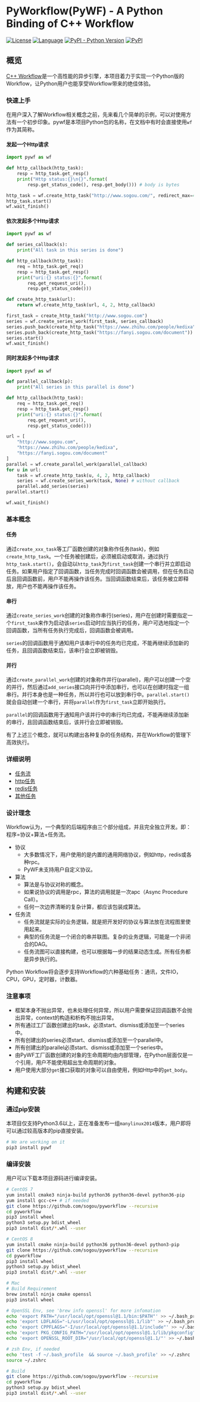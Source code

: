 # PyWorkflow(PyWF) - A Python Binding of C++ Workflow
[![License](https://img.shields.io/badge/License-Apache%202.0-green.svg)](https://github.com/sogou/pyworkflow/blob/master/LICENSE)
[![Language](https://img.shields.io/badge/language-c++-red.svg)](https://en.cppreference.com/)
[![PyPI - Python Version](https://img.shields.io/pypi/pyversions/pywf.svg)](https://pypi.python.org/pypi/pywf)
[![PyPI](https://img.shields.io/pypi/v/pywf.svg)](https://pypi.python.org/pypi/pywf)

## 概览
[C++ Workflow](https://github.com/sogou/workflow)是一个高性能的异步引擎，本项目着力于实现一个Python版的Workflow，让Python用户也能享受Workflow带来的绝佳体验。

### 快速上手
在用户深入了解Workflow相关概念之前，先来看几个简单的示例，可以对使用方法有一个初步印象。pywf是本项目Python包的名称，在文档中有时会直接使用`wf`作为其简称。


#### 发起一个Http请求
```py
import pywf as wf

def http_callback(http_task):
    resp = http_task.get_resp()
    print("Http status:{}\n{}".format(
        resp.get_status_code(), resp.get_body())) # body is bytes

http_task = wf.create_http_task("http://www.sogou.com/", redirect_max=4, retry_max=2, callback=http_callback)
http_task.start()
wf.wait_finish()
```

#### 依次发起多个Http请求
```py
import pywf as wf

def series_callback(s):
    print("All task in this series is done")

def http_callback(http_task):
    req = http_task.get_req()
    resp = http_task.get_resp()
    print("uri:{} status:{}".format(
        req.get_request_uri(),
        resp.get_status_code()))

def create_http_task(url):
    return wf.create_http_task(url, 4, 2, http_callback)

first_task = create_http_task("http://www.sogou.com")
series = wf.create_series_work(first_task, series_callback)
series.push_back(create_http_task("https://www.zhihu.com/people/kedixa"))
series.push_back(create_http_task("https://fanyi.sogou.com/document"))
series.start()
wf.wait_finish()
```

#### 同时发起多个Http请求
```py
import pywf as wf

def parallel_callback(p):
    print("All series in this parallel is done")

def http_callback(http_task):
    req = http_task.get_req()
    resp = http_task.get_resp()
    print("uri:{} status:{}".format(
        req.get_request_uri(),
        resp.get_status_code()))

url = [
    "http://www.sogou.com",
    "https://www.zhihu.com/people/kedixa",
    "https://fanyi.sogou.com/document"
]
parallel = wf.create_parallel_work(parallel_callback)
for u in url:
    task = wf.create_http_task(u, 4, 2, http_callback)
    series = wf.create_series_work(task, None) # without callback
    parallel.add_series(series)
parallel.start()

wf.wait_finish()
```

### 基本概念
#### 任务
通过`create_xxx_task`等工厂函数创建的对象称作任务(task)，例如`create_http_task`。一个任务被创建后，必须被启动或取消，通过执行`http_task.start()`，会自动以`http_task`为`first_task`创建一个串行并立即启动任务。如果用户指定了回调函数，当任务完成时回调函数会被调用，但在任务启动后且回调函数前，用户不能再操作该任务。当回调函数结束后，该任务被立即释放，用户也不能再操作该任务。

#### 串行
通过`create_series_work`创建的对象称作串行(series)，用户在创建时需要指定一个`first_task`来作为启动该`series`启动时应当执行的任务，用户可选地指定一个回调函数，当所有任务执行完成后，回调函数会被调用。

`series`的回调函数用于通知用户该串行中的任务均已完成，不能再继续添加新的任务，且回调函数结束后，该串行会立即被销毁。

#### 并行
通过`create_parallel_work`创建的对象称作并行(parallel)，用户可以创建一个空的并行，然后通过`add_series`接口向并行中添加串行，也可以在创建时指定一组串行。并行本身也是一种任务，所以并行也可以放到串行中。`parallel.start()`就会自动创建一个串行，并将`parallel`作为`first_task`立即开始执行。

`parallel`的回调函数用于通知用户该并行中的串行均已完成，不能再继续添加新的串行，且回调函数结束后，该并行会立即被销毁。

有了上述三个概念，就可以构建出各种复杂的任务结构，并在Workflow的管理下高效执行。

### 详细说明
- [任务流](./doc/pywf.md)
- [http任务](./doc/http.md)
- [redis任务](./doc/redis.md)
- [其他任务](./doc/others.md)

### 设计理念
Workflow认为，一个典型的后端程序由三个部分组成，并且完全独立开发。即：程序=协议+算法+任务流。

- 协议
  - 大多数情况下，用户使用的是内置的通用网络协议，例如http，redis或各种rpc。
  - PyWF未支持用户自定义协议。
- 算法
  - 算法是与协议对称的概念。
  - 如果说协议的调用是rpc，算法的调用就是一次apc（Async Procedure Call）。
  - 任何一次边界清晰的复杂计算，都应该包装成算法。
- 任务流
  - 任务流就是实际的业务逻辑，就是把开发好的协议与算法放在流程图里使用起来。
  - 典型的任务流是一个闭合的串并联图。复杂的业务逻辑，可能是一个非闭合的DAG。
  - 任务流图可以直接构建，也可以根据每一步的结果动态生成。所有任务都是异步执行的。

Python Workflow将会逐步支持Workflow的六种基础任务：通讯，文件IO，CPU，GPU，定时器，计数器。

### 注意事项
- 框架本身不抛出异常，也未处理任何异常，所以用户需要保证回调函数不会抛出异常，context的构造和析构不抛出异常。
- 所有通过工厂函数创建出的task，必须start、dismiss或添加至一个series中。
- 所有创建出的series必须start、dismiss或添加至一个parallel中。
- 所有创建出的parallel必须start、dismiss或添加至一个series中。
- 由PyWF工厂函数创建的对象的生命周期均由内部管理，在Python层面仅是一个引用，用户不能使用超出生命周期的对象。
- 用户使用大部分`get`接口获取的对象可以自由使用，例如Http中的`get_body`。

## 构建和安装

### 通过pip安装
本项目仅支持Python3.6以上，正在准备发布一组`manylinux2014`版本，用户即将可以通过较高版本的pip直接安装。

```bash
# We are working on it
pip3 install pywf
```

### 编译安装
用户可以下载本项目源码进行编译安装。

```bash
# CentOS 7
yum install cmake3 ninja-build python36 python36-devel python36-pip
yum install gcc-c++ # if needed
git clone https://github.com/sogou/pyworkflow --recursive
cd pyworkflow
pip3 install wheel
python3 setup.py bdist_wheel
pip3 install dist/*.whl --user
```

```bash
# CentOS 8
yum install cmake ninja-build python36 python36-devel python3-pip
git clone https://github.com/sogou/pyworkflow --recursive
cd pyworkflow
pip3 install wheel
python3 setup.py bdist_wheel
pip3 install dist/*.whl --user
```

```bash
# Mac
# Build Requirement
brew install ninja cmake openssl
pip3 install wheel

# OpenSSL Env, see 'brew info openssl' for more infomation
echo 'export PATH="/usr/local/opt/openssl@1.1/bin:$PATH"' >> ~/.bash_profile
echo 'export LDFLAGS="-L/usr/local/opt/openssl@1.1/lib"' >> ~/.bash_profile
echo 'export CPPFLAGS="-I/usr/local/opt/openssl@1.1/include"' >> ~/.bash_profile
echo 'export PKG_CONFIG_PATH="/usr/local/opt/openssl@1.1/lib/pkgconfig"' >> ~/.bash_profile
echo 'export OPENSSL_ROOT_DIR="/usr/local/opt/openssl@1.1/"' >> ~/.bash_profile

# zsh Env, if needed
echo 'test -f ~/.bash_profile  && source ~/.bash_profile' >> ~/.zshrc
source ~/.zshrc

# Build
git clone https://github.com/sogou/pyworkflow --recursive
cd pyworkflow
python3 setup.py bdist_wheel
pip3 install dist/*.whl --user
```
